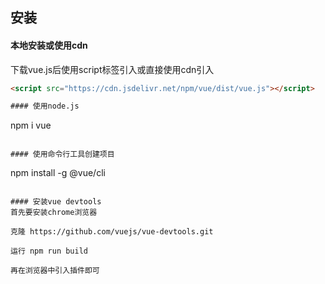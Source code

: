 ## 安装
#### 本地安装或使用cdn
下载vue.js后使用script标签引入或直接使用cdn引入
```html
<script src="https://cdn.jsdelivr.net/npm/vue/dist/vue.js"></script>

#### 使用node.js
```
npm i vue
```

#### 使用命令行工具创建项目
```
npm install -g @vue/cli
```

#### 安装vue devtools
首先要安装chrome浏览器

克隆 https://github.com/vuejs/vue-devtools.git

运行 npm run build

再在浏览器中引入插件即可
